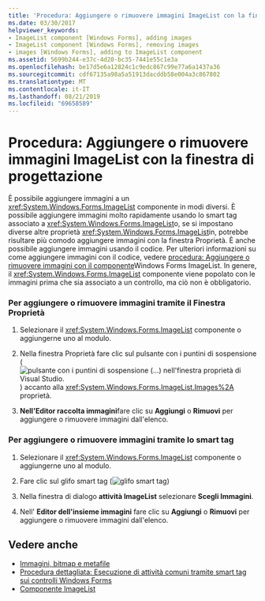 ```yaml
---
title: 'Procedura: Aggiungere o rimuovere immagini ImageList con la finestra di progettazione'
ms.date: 03/30/2017
helpviewer_keywords:
- ImageList component [Windows Forms], adding images
- ImageList component [Windows Forms], removing images
- images [Windows Forms], adding to ImageList component
ms.assetid: 5699b244-e37c-4d20-bc35-7441e55c1e3a
ms.openlocfilehash: be17d5e6a12824c1c9edc867c99e77a6a1437a36
ms.sourcegitcommit: cdf67135a98a5a51913dacddb58e004a3c867802
ms.translationtype: MT
ms.contentlocale: it-IT
ms.lasthandoff: 08/21/2019
ms.locfileid: "69658589"
---
```

# <a name="how-to-add-or-remove-imagelist-images-with-the-designer"></a>Procedura: Aggiungere o rimuovere immagini ImageList con la finestra di progettazione

È possibile aggiungere immagini a un <xref:System.Windows.Forms.ImageList> componente in modi diversi. È possibile aggiungere immagini molto rapidamente usando lo smart tag associato a <xref:System.Windows.Forms.ImageList>o, se si impostano diverse altre proprietà <xref:System.Windows.Forms.ImageList>in, potrebbe risultare più comodo aggiungere immagini con la finestra Proprietà. È anche possibile aggiungere immagini usando il codice. Per ulteriori informazioni su come aggiungere immagini con il codice, vedere [procedura: Aggiungere o rimuovere immagini con il componente](how-to-add-or-remove-images-with-the-windows-forms-imagelist-component.md)Windows Forms ImageList. In genere, il <xref:System.Windows.Forms.ImageList> componente viene popolato con le immagini prima che sia associato a un controllo, ma ciò non è obbligatorio.

### <a name="to-add-or-remove-images-by-using-the-properties-window"></a>Per aggiungere o rimuovere immagini tramite il Finestra Proprietà

1. Selezionare il <xref:System.Windows.Forms.ImageList> componente o aggiungerne uno al modulo.

2. Nella finestra Proprietà fare clic sul pulsante con i puntini di sospensione (![pulsante con i puntini di sospensione (...) nell'finestra proprietà di Visual Studio.](./media/visual-studio-ellipsis-button.png)) accanto alla <xref:System.Windows.Forms.ImageList.Images%2A> proprietà.

3. **Nell'Editor raccolta immagini**fare clic su **Aggiungi** o **Rimuovi** per aggiungere o rimuovere immagini dall'elenco.

### <a name="to-add-or-remove-images-using-the-smart-tag"></a>Per aggiungere o rimuovere immagini tramite lo smart tag

1. Selezionare il <xref:System.Windows.Forms.ImageList> componente o aggiungerne uno al modulo.

2. Fare clic sul glifo smart tag (![glifo smart tag](./media/vs-winformsmttagglyph.gif "VS_WinFormSmtTagGlyph"))

3. Nella finestra di dialogo **attività ImageList** selezionare **Scegli Immagini**.

4. Nell' **Editor dell'insieme immagini** fare clic su **Aggiungi** o **Rimuovi** per aggiungere o rimuovere immagini dall'elenco.

## <a name="see-also"></a>Vedere anche

- [Immagini, bitmap e metafile](../advanced/images-bitmaps-and-metafiles.md)
- [Procedura dettagliata: Esecuzione di attività comuni tramite smart tag sui controlli Windows Forms](performing-common-tasks-using-smart-tags-on-wf-controls.md)
- [Componente ImageList](imagelist-component-windows-forms.md)
